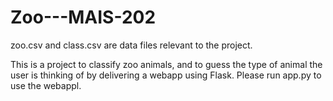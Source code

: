 # Zoo---MAIS-202

zoo.csv and class.csv are data files relevant to the project.

This is a project to classify zoo animals, and to guess the type of animal the user is thinking of by delivering a webapp using Flask.
Please run app.py to use the webappl.

